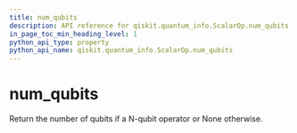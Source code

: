 ```yaml
---
title: num_qubits
description: API reference for qiskit.quantum_info.ScalarOp.num_qubits
in_page_toc_min_heading_level: 1
python_api_type: property
python_api_name: qiskit.quantum_info.ScalarOp.num_qubits
---
```


# num\_qubits

Return the number of qubits if a N-qubit operator or None otherwise.

